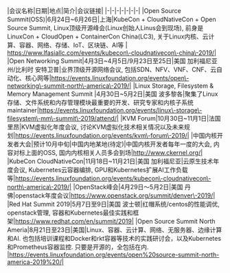 |会议名称|日期|地点|简介|会议链接|
|-|-|-|-|-|-|-|
|Open Source Summit(OSS)|6月24日\~6月26日|上海|KubeCon + CloudNativeCon + Open Source Summit, Linux顶级开源峰会(Linux创始人Linus会到现场), 前身是LinuxCon + CloudOpen + ContainerCon China(LC3), 关于Linux内核、云计算、容器、网络、存储、IoT、区块链、AI等 | https://www.lfasiallc.com/events/kubecon\-cloudnativecon\-china\-2019/|
|Open Networking Summit|4月3日\~4月5日/9月23日至25日|美国 加利福尼亚州/比利时 安特卫普|业界顶级开源网络会议, 包括SDN、NFV、VNF、CNF、云自动化、核心网等|https://events.linuxfoundation.org/events/open\-networking\-summit-north\-america\-2019/|
|Linux Storage, Filesystem & Memory Management Summit |4月30日\~5月2日|美国 波多黎各|聚集了Linux存储、文件系统和内存管理模块最重要的开发、研究专家和内核子系统maintainer|https://events.linuxfoundation.org/events/linux\-storage\-filesystem\-mm\-summit\-2019/attend/|
|KVM Forum|10月30日\~11月1日|法国 里昂|KVM虚拟化年度会议, 讨论KVM虚拟化技术相关情况以及未来规划|https://events.linuxfoundation.org/events/kvm\-forum\-2019/|
|中国内核开发者大会|预计10月中旬|中国内地某地(待定)|中国内核开发者每年一度的大会, 内容对标上面的OSS, 国内内核相关人员多会到场|http://www.ckernel.org/|
|KubeCon CloudNativeCon|11月18日\~11月21日|美国 加利福尼亚|云原生技术年度会议, Kubernetes云容器编排, GPU和Kubernetes扩展AI工作负载等|https://events.linuxfoundation.org/events/kubecon\-cloudnativecon\-north\-america\-2019/|
|OpenStack峰会|4月29日～5月2日|美国 丹佛|openstack年度会议|https://www.openstack.org/summit/denver\-2019/|
|Red Hat Summit 2019|5月7日至9日|美国 波士顿|红帽系统/centos的性能调优, openstack管理, 容器和Kubernetes最佳实践和框架|https://www.redhat.com/en/summit/2019|
|Open Source Summit North Ameria|8月21日至23日|美国|Linux、容器、云计算、网络、无服务器、边缘计算和AI. 也包括培训课程和Docker和rkt容器等技术的实践研讨会，以及Kubernetes和Prometheus容器监控. 只要是开源的，全包括在内. |https://events.linuxfoundation.org/events/open%20source-summit-north-america-2019%20/|









